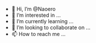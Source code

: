 - 👋 Hi, I’m @Naoero
- 👀 I’m interested in ...
- 🌱 I’m currently learning ...
- 💞️ I’m looking to collaborate on ...
- 📫 How to reach me ...

<!---
Naoero/Naoero is a ✨ special ✨ repository because its `README.md` (this file) appears on your GitHub profile.
You can click the Preview link to take a look at your changes.
--->
